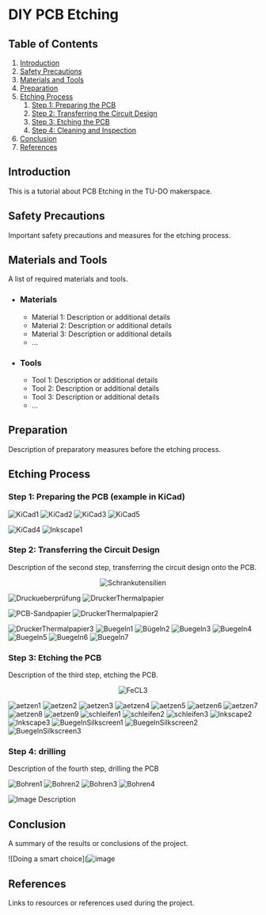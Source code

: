 # DIY PCB Etching

## Table of Contents
1. [Introduction](#introduction)
2. [Safety Precautions](#safety-precautions)
3. [Materials and Tools](#materials-and-tools)
4. [Preparation](#preparation)
5. [Etching Process](#etching-process)
    1. [Step 1: Preparing the PCB](#step-1-preparing-the-pcb)
    2. [Step 2: Transferring the Circuit Design](#step-2-transferring-the-circuit-design)
    3. [Step 3: Etching the PCB](#step-3-etching-the-pcb)
    4. [Step 4: Cleaning and Inspection](#step-4-cleaning-and-inspection)
6. [Conclusion](#conclusion)
7. [References](#references)

## Introduction <a name="introduction"></a>

This is a tutorial about PCB Etching in the TU-DO makerspace.

## Safety Precautions <a name="safety-precautions"></a>

Important safety precautions and measures for the etching process.

## Materials and Tools <a name="materials-and-tools"></a>

A list of required materials and tools.

 - ### Materials
    - Material 1: Description or additional details
    - Material 2: Description or additional details
    - Material 3: Description or additional details
    - ...

  - ### Tools
    - Tool 1: Description or additional details
    - Tool 2: Description or additional details
    - Tool 3: Description or additional details
    - ...

## Preparation <a name="preparation"></a>

Description of preparatory measures before the etching process.

## Etching Process <a name="etching-process"></a>

### Step 1: Preparing the PCB (example in KiCad) <a name="step-1-preparing-the-pcb"></a>


![KiCad1](https://github.com/TU-DO-Makerspace/DIY_PCB_Etching/assets/51839738/7f747007-afcb-47b3-89d9-1a4053ad9a0d)
![KiCad2](https://github.com/TU-DO-Makerspace/DIY_PCB_Etching/assets/51839738/9d3d4e8a-a94d-4ee5-8aa9-860d9578a793)
![KiCad3](https://github.com/TU-DO-Makerspace/DIY_PCB_Etching/assets/51839738/b2092ed2-218a-4a78-8e6a-2698fbd84bea)
![KiCad5](https://github.com/TU-DO-Makerspace/DIY_PCB_Etching/assets/51839738/d46e8677-fa10-4f98-8f40-8ab82c09042d)

![KiCad4](https://github.com/TU-DO-Makerspace/DIY_PCB_Etching/assets/51839738/29e41b1c-ebf3-439c-ae7e-5369f3f36e8b)
![Inkscape1](https://github.com/TU-DO-Makerspace/DIY_PCB_Etching/assets/51839738/050198c3-d721-4908-a558-55d4f6d4305e)


### Step 2: Transferring the Circuit Design <a name="step-2-transferring-the-circuit-design"></a>

Description of the second step, transferring the circuit design onto the PCB.
<p align="center">
  <img src="https://github.com/TU-DO-Makerspace/DIY_PCB_Etching/assets/51839738/0e9a5c2d-6780-44ce-9eee-47b4118e0dfd" alt="Schrankutensilien">
</p>


![Druckueberprüfung](https://github.com/TU-DO-Makerspace/DIY_PCB_Etching/assets/51839738/5e0267dc-760d-47ed-84dc-c98f69c319e2)
![DruckerThermalpapier](https://github.com/TU-DO-Makerspace/DIY_PCB_Etching/assets/51839738/29547943-8278-43f1-84ee-bb661c9a6856)

![PCB-Sandpapier](https://github.com/TU-DO-Makerspace/DIY_PCB_Etching/assets/51839738/52e4ce8c-d970-442d-ad9b-ba648c2b2c4f)
![DruckerThermalpapier2](https://github.com/TU-DO-Makerspace/DIY_PCB_Etching/assets/51839738/157c6335-5cd8-4c25-8bad-fa31707c2d92)

![DruckerThermalpapier3](https://github.com/TU-DO-Makerspace/DIY_PCB_Etching/assets/51839738/67bcc508-3de2-48aa-93b5-abe976fdb1f8)
![Buegeln1](https://github.com/TU-DO-Makerspace/DIY_PCB_Etching/assets/51839738/08815385-b001-4ddf-92f5-154754064a9c)
![Bügeln2](https://github.com/TU-DO-Makerspace/DIY_PCB_Etching/assets/51839738/5c5a58c4-46ca-4e4d-86ee-1ea425e9ddc0)
![Buegeln3](https://github.com/TU-DO-Makerspace/DIY_PCB_Etching/assets/51839738/2495a4f2-0f28-4cfc-a710-13ecb268569d)
![Buegeln4](https://github.com/TU-DO-Makerspace/DIY_PCB_Etching/assets/51839738/6753416d-479a-4cad-951b-a4ed62474643)
![Buegeln5](https://github.com/TU-DO-Makerspace/DIY_PCB_Etching/assets/51839738/94c40a07-6d3b-4e4b-9e11-277aed5b54a2)
![Buegeln6](https://github.com/TU-DO-Makerspace/DIY_PCB_Etching/assets/51839738/01d70c5e-0b50-420f-836a-fdf14ea76298)
![Buegeln7](https://github.com/TU-DO-Makerspace/DIY_PCB_Etching/assets/51839738/90afd0b3-c866-4a2d-9dde-79539bb8e9a4)


### Step 3: Etching the PCB <a name="step-3-etching-the-pcb"></a>

Description of the third step, etching the PCB.
<p align="center">
  <img src="https://github.com/TU-DO-Makerspace/DIY_PCB_Etching/assets/51839738/1d2b2c4c-1bd4-4483-80b4-f5708658a93d" alt="FeCL3">
</p>


![aetzen1](https://github.com/TU-DO-Makerspace/DIY_PCB_Etching/assets/51839738/d4e56967-497b-4df2-b767-6938fa6033b9)
![aetzen2](https://github.com/TU-DO-Makerspace/DIY_PCB_Etching/assets/51839738/6837e0f0-15c3-4241-8bc8-1778597859c0)
![aetzen3](https://github.com/TU-DO-Makerspace/DIY_PCB_Etching/assets/51839738/aa4289bb-d8c2-4ae5-8430-07063006d910)
![aetzen4](https://github.com/TU-DO-Makerspace/DIY_PCB_Etching/assets/51839738/9e4b3b3d-b4b3-49ca-8a99-a88e3f742aa8)
![aetzen5](https://github.com/TU-DO-Makerspace/DIY_PCB_Etching/assets/51839738/2e37241d-4deb-4170-9317-c5954bae200a)
![aetzen6](https://github.com/TU-DO-Makerspace/DIY_PCB_Etching/assets/51839738/e840bc81-f924-4e69-b17a-cc52647be716)
![aetzen7](https://github.com/TU-DO-Makerspace/DIY_PCB_Etching/assets/51839738/39aa236e-49b0-4537-84da-d3330f51d5d1)
![aetzen8](https://github.com/TU-DO-Makerspace/DIY_PCB_Etching/assets/51839738/22468c12-fcb0-44e8-8344-99045cdbf661)
![aetzen9](https://github.com/TU-DO-Makerspace/DIY_PCB_Etching/assets/51839738/cf6f2f2a-eb5a-4ce9-9436-f8a3328cbc6b)
![schleifen1](https://github.com/TU-DO-Makerspace/DIY_PCB_Etching/assets/51839738/9ccfc045-2b46-4d6a-83d5-a2465ffce77d)
![schleifen2](https://github.com/TU-DO-Makerspace/DIY_PCB_Etching/assets/51839738/59bf3abc-b5c7-4d8b-bfb4-bac70e7e2996)
![schleifen3](https://github.com/TU-DO-Makerspace/DIY_PCB_Etching/assets/51839738/033cb2ce-59ce-4e12-9f65-d67ef010a6dd)
![Inkscape2](https://github.com/TU-DO-Makerspace/DIY_PCB_Etching/assets/51839738/4567835b-f7dc-49b3-8c86-eae1897a6eeb)
![Inkscape3](https://github.com/TU-DO-Makerspace/DIY_PCB_Etching/assets/51839738/6a3608a7-ca53-4e5e-8a01-b8c084b1f9b1)
![BuegelnSilkscreen1](https://github.com/TU-DO-Makerspace/DIY_PCB_Etching/assets/51839738/3823ebbd-0993-49fe-bc38-7b4a0dc544e5)
![BuegelnSilkscreen2](https://github.com/TU-DO-Makerspace/DIY_PCB_Etching/assets/51839738/f40f9825-baa0-4148-9a7e-3633b24567ae)
![BuegelnSilkscreen3](https://github.com/TU-DO-Makerspace/DIY_PCB_Etching/assets/51839738/9d26099a-aacd-40cb-9298-f0a927cda0fb)



### Step 4: drilling <a name="step-4-cleaning-and-inspection"></a>

Description of the fourth step, drilling the PCB

![Bohren1](https://github.com/TU-DO-Makerspace/DIY_PCB_Etching/assets/51839738/4ff11cec-16fa-4f8e-97f6-65fc70818d02)
![Bohren2](https://github.com/TU-DO-Makerspace/DIY_PCB_Etching/assets/51839738/858dde01-a2bc-4210-9541-5ed3aff66b0f)
![Bohren3](https://github.com/TU-DO-Makerspace/DIY_PCB_Etching/assets/51839738/45927ba6-54ca-40a1-ac4d-8cae423870be)
![Bohren4](https://github.com/TU-DO-Makerspace/DIY_PCB_Etching/assets/51839738/4133da14-604b-4bd9-9f1c-2a870cb2a34d)


![Image Description](link-to-image)

## Conclusion <a name="conclusion"></a>

A summary of the results or conclusions of the project.

![Doing a smart choice](![image](https://github.com/TU-DO-Makerspace/DIY_PCB_Etching/assets/51839738/6b7457c3-a367-4c58-ba48-923d3df96b7f)

## References <a name="references"></a>

Links to resources or references used during the project.
